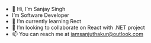 - 👋 Hi, I’m Sanjay Singh
- I’m  Software Developer
- 🌱 I’m currently learning Rect
- 💞️ I’m looking to collaborate on React with .NET project
- 📫 You can reach me  at iamsanjuthakur@outlook.com

<!---
sanjaykatoch/sanjaykatoch is a ✨ special ✨ repository because its `README.md` (this file) appears on your GitHub profile.
You can click the Preview link to take a look at your changes.
--->
